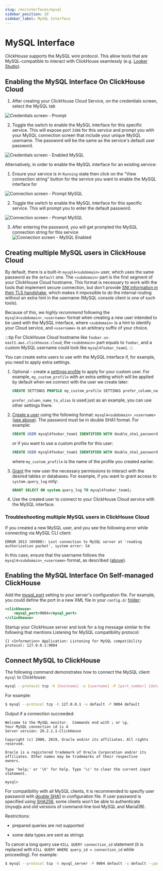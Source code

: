 ```yaml
---
slug: /en/interfaces/mysql
sidebar_position: 20
sidebar_label: MySQL Interface
---
```


# MySQL Interface

ClickHouse supports the MySQL wire protocol. This allow tools that are MySQL-compatible to interact with ClickHouse seamlessly (e.g. [Looker Studio](../integrations/data-visualization/looker-studio-and-clickhouse.md)).

## Enabling the MySQL Interface On ClickHouse Cloud

1. After creating your ClickHouse Cloud Service, on the credentials screen, select the MySQL tab

![Credentials screen - Prompt](./images/mysql1.png)

2. Toggle the switch to enable the MySQL interface for this specific service. This will expose port `3306` for this service and prompt you with your MySQL connection screen that include your unique MySQL username. The password will be the same as the service's default user password.

![Credentials screen - Enabled MySQL](./images/mysql2.png)

Alternatively, in order to enable the MySQL interface for an existing service:

1. Ensure your service is in `Running` state then click on the "View connection string" button for the service you want to enable the MySQL interface for

![Connection screen - Prompt MySQL](./images/mysql3.png)

2. Toggle the switch to enable the MySQL interface for this specific service. This will prompt you to enter the default password.

![Connection screen - Prompt MySQL](./images/mysql4.png)

3. After entering the password, you will get prompted the MySQL connection string for this service
![Connection screen -  MySQL Enabled](./images/mysql5.png)

## Creating multiple MySQL users in ClickHouse Cloud

By default, there is a built-in `mysql4<subdomain>` user, which uses the same password as the `default` one. The `<subdomain>` part is the first segment of your ClickHouse Cloud hostname. This format is necessary to work with the tools that implement secure connection, but don't provide [SNI information in their TLS handshake](https://www.cloudflare.com/learning/ssl/what-is-sni), which makes it impossible to do the internal routing without an extra hint in the username (MySQL console client is one of such tools).

Because of this, we _highly recommend_ following the `mysql4<subdomain>_<username>` format when creating a new user intended to be used with the MySQL interface, where `<subdomain>` is a hint to identify your Cloud service, and `<username>` is an arbitrary suffix of your choice.

:::tip
For ClickHouse Cloud hostname like `foobar.us-east1.aws.clickhouse.cloud`, the `<subdomain>` part equals to `foobar`, and a custom MySQL username could look like `mysql4foobar_team1`.
:::

You can create extra users to use with the MySQL interface if, for example, you need to apply extra settings.

1. Optional - create a [settings profile](https://clickhouse.com/docs/en/sql-reference/statements/create/settings-profile) to apply for your custom user. For example, `my_custom_profile` with an extra setting which will be applied by default when we connect with the user we create later:

    ```sql
    CREATE SETTINGS PROFILE my_custom_profile SETTINGS prefer_column_name_to_alias=1;
    ```

    `prefer_column_name_to_alias` is used just as an example, you can use other settings there.
2. [Create a user](https://clickhouse.com/docs/en/sql-reference/statements/create/user) using the following format: `mysql4<subdomain>_<username>` ([see above](#creating-multiple-mysql-users-in-clickhouse-cloud)). The password must be in double SHA1 format. For example:

    ```sql
    CREATE USER mysql4foobar_team1 IDENTIFIED WITH double_sha1_password BY 'YourPassword42$';
    ```

    or if you want to use a custom profile for this user:

    ```sql
    CREATE USER mysql4foobar_team1 IDENTIFIED WITH double_sha1_password BY 'YourPassword42$' SETTINGS PROFILE 'my_custom_profile';
    ```

    where `my_custom_profile` is the name of the profile you created earlier.
3. [Grant](https://clickhouse.com/docs/en/sql-reference/statements/grant) the new user the necessary permissions to interact with the desired tables or databases. For example, if you want to grant access to `system.query_log` only:

    ```sql
    GRANT SELECT ON system.query_log TO mysql4foobar_team1;
    ```

4. Use the created user to connect to your ClickHouse Cloud service with the MySQL interface.

### Troubleshooting multiple MySQL users in ClickHouse Cloud

If you created a new MySQL user, and you see the following error while connecting via MySQL CLI client:

```
ERROR 2013 (HY000): Lost connection to MySQL server at 'reading authorization packet', system error: 54
```

In this case, ensure that the username follows the `mysql4<subdomain>_<username>` format, as described ([above](#creating-multiple-mysql-users-in-clickhouse-cloud)).

## Enabling the MySQL Interface On Self-managed ClickHouse

Add the [mysql_port](../operations/server-configuration-parameters/settings.md#server_configuration_parameters-mysql_port) setting to your server's configuration file. For example, you could define the port in a new XML file in your `config.d/` [folder](../operations/configuration-files):

``` xml
<clickhouse>
    <mysql_port>9004</mysql_port>
</clickhouse>
```

Startup your ClickHouse server and look for a log message similar to the following that mentions Listening for MySQL compatibility protocol:

```
{} <Information> Application: Listening for MySQL compatibility protocol: 127.0.0.1:9004
```

## Connect MySQL to ClickHouse

The following command demonstrates how to connect the MySQL client `mysql` to ClickHouse:

```bash
mysql --protocol tcp -h [hostname] -u [username] -P [port_number] [database_name]
```

For example:

``` bash
$ mysql --protocol tcp -h 127.0.0.1 -u default -P 9004 default
```

Output if a connection succeeded:

``` text
Welcome to the MySQL monitor.  Commands end with ; or \g.
Your MySQL connection id is 4
Server version: 20.2.1.1-ClickHouse

Copyright (c) 2000, 2019, Oracle and/or its affiliates. All rights reserved.

Oracle is a registered trademark of Oracle Corporation and/or its
affiliates. Other names may be trademarks of their respective
owners.

Type 'help;' or '\h' for help. Type '\c' to clear the current input statement.

mysql>
```

For compatibility with all MySQL clients, it is recommended to specify user password with [double SHA1](../operations/settings/settings-users.md#password_double_sha1_hex) in configuration file.
If user password is specified using [SHA256](../operations/settings/settings-users.md#password_sha256_hex), some clients won’t be able to authenticate (mysqljs and old versions of command-line tool MySQL and MariaDB).

Restrictions:

- prepared queries are not supported

- some data types are sent as strings

To cancel a long query use `KILL QUERY connection_id` statement (it is replaced with `KILL QUERY WHERE query_id = connection_id` while proceeding). For example:

``` bash
$ mysql --protocol tcp -h mysql_server -P 9004 default -u default --password=123 -e "KILL QUERY 123456;"
```
